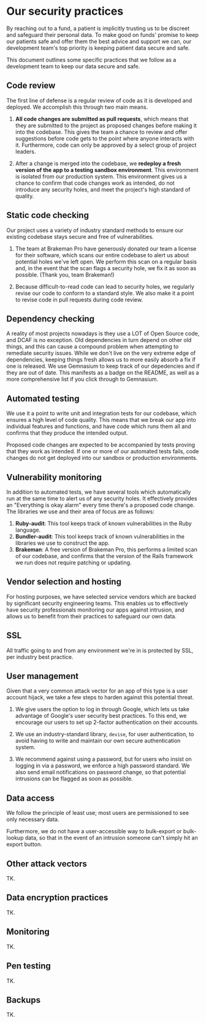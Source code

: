 # Our security practices

By reaching out to a fund, a patient is implicitly trusting us to be discreet and safeguard their personal data. To make good on funds' promise to keep our patients safe and offer them the best advice and support we can, our development team's top priority is keeping patient data secure and safe.

This document outlines some specific practices that we follow as a development team to keep our data secure and safe.


## Code review

The first line of defense is a regular review of code as it is developed and deployed. We accomplish this through two main means.

1. **All code changes are submitted as pull requests**, which means that they are submitted to the project as proposed changes before making it into the codebase. This gives the team a chance to review and offer suggestions before code gets to the point where anyone interacts with it. Furthermore, code can only be approved by a select group of project leaders.

2. After a change is merged into the codebase, we **redeploy a fresh version of the app to a testing sandbox environment**. This environment is isolated from our production system. This environment gives us a chance to confirm that code changes work as intended, do not introduce any security holes, and meet the project's high standard of quality.


## Static code checking

Our project uses a variety of industry standard methods to ensure our existing codebase stays secure and free of vulnerabilities.

1. The team at Brakeman Pro have generously donated our team a license for their software, which scans our entire codebase to alert us about potential holes we've left open. We perform this scan on a regular basis and, in the event that the scan flags a security hole, we fix it as soon as possible. (Thank you, team Brakeman!)

2. Because difficult-to-read code can lead to security holes, we regularly revise our code to conform to a standard style. We also make it a point to revise code in pull requests during code review.

## Dependency checking

A reality of most projects nowadays is they use a LOT of Open Source code, and DCAF is no exception. Old dependencies in turn depend on other old things, and this can cause a compound problem when attempting to remediate security issues. While we don't live on the very extreme edge of dependencies, keeping things fresh allows us to more easily absorb a fix if one is released. We use Gemnasium to keep track of our depedencies and if they are out of date. This manifests as a badge on the README, as well as a more comprehensive list if you click through to Gemnasium. 

## Automated testing

We use it a point to write unit and integration tests for our codebase, which ensures a high level of code quality. This means that we break our app into individual features and functions, and have code which runs them all and confirms that they produce the intended output.

Proposed code changes are expected to be accompanied by tests proving that they work as intended. If one or more of our automated tests fails, code changes do not get deployed into our sandbox or production environments.


## Vulnerability monitoring

In addition to automated tests, we have several tools which automatically run at the same time to alert us of any security holes. It effectively provides an "Everything is okay alarm" every time there's a proposed code change. The libraries we use and their area of focus are as follows:

1. **Ruby-audit**: This tool keeps track of known vulnerabilities in the Ruby language.
2. **Bundler-audit**: This tool keeps track of known vulnerabilities in the libraries we use to construct the app.
3. **Brakeman**: A free version of Brakeman Pro, this performs a limited scan of our codebase, and confirms that the version of the Rails framework we run does not require patching or updating.


## Vendor selection and hosting

For hosting purposes, we have selected service vendors which are backed by significant security engineering teams. This enables us to effectively have security professionals monitoring our apps against intrusion, and allows us to benefit from their practices to safeguard our own data.


## SSL

All traffic going to and from any environment we're in is protected by SSL, per industry best practice.


## User management

Given that a very common attack vector for an app of this type is a user account hijack, we take a few steps to harden against this potential threat.

1. We give users the option to log in through Google, which lets us take advantage of Google's user security best practices. To this end, we encourage our users to set up 2-factor authentication on their accounts.

2. We use an industry-standard library, `devise`, for user authentication, to avoid having to write and maintain our own secure authentication system.

3. We recommend against using a password, but for users who insist on logging in via a password, we enforce a high password standard. We also send email notifications on password change, so that potential intrusions can be flagged as soon as possible.


## Data access

We follow the principle of least use; most users are permissioned to see only necessary data. 

Furthermore, we do not have a user-accessible way to bulk-export or bulk-lookup data, so that in the event of an intrusion someone can't simply hit an export button.


## Other attack vectors

TK.

<!-- Rackattack, rails security -->


## Data encryption practices

TK.

<!-- Archiving records TK, encryption at rest TK -->


## Monitoring

TK.


## Pen testing

TK.


## Backups

TK.

<!-- Regularly scheduled backups of the last week of data taken 2x daily and stored in the cloud tk -->

